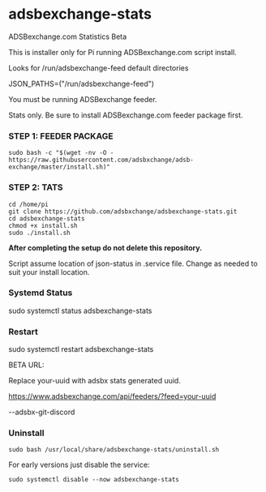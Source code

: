 # adsbexchange-stats
ADSBexchange.com Statistics Beta

This is installer only for Pi running ADSBexchange.com script install.

Looks for /run/adsbexchange-feed default directories

JSON_PATHS=("/run/adsbexchange-feed")

You must be running ADSBexchange feeder.

Stats only.  Be sure to install ADSBexchange.com feeder package first.

### STEP 1: FEEDER PACKAGE

```
sudo bash -c "$(wget -nv -O - https://raw.githubusercontent.com/adsbxchange/adsb-exchange/master/install.sh)"
```

### STEP 2: TATS

    cd /home/pi
    git clone https://github.com/adsbxchange/adsbexchange-stats.git
    cd adsbexchange-stats
    chmod +x install.sh
    sudo ./install.sh
    
**After completing the setup do not delete this repository.**

Script assume location of json-status in .service file.  Change as needed to suit your install location.

### Systemd Status
sudo systemctl status adsbexchange-stats


### Restart
sudo systemctl restart adsbexchange-stats

BETA URL:

Replace your-uuid with adsbx stats generated uuid.

https://www.adsbexchange.com/api/feeders/?feed=your-uuid

--adsbx-git-discord

### Uninstall

```
sudo bash /usr/local/share/adsbexchange-stats/uninstall.sh
```

For early versions just disable the service:
```
sudo systemctl disable --now adsbexchange-stats
```
